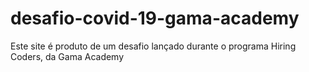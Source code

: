# desafio-covid-19-gama-academy
Este site é produto de um desafio lançado durante o programa Hiring Coders, da Gama Academy
